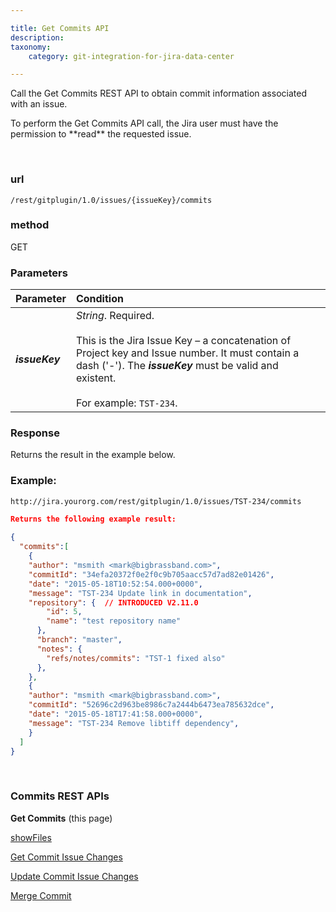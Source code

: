 ```yaml
---

title: Get Commits API
description:
taxonomy:
    category: git-integration-for-jira-data-center

---
```


<!-- Commits REST API -->

Call the Get Commits REST API to obtain commit information associated with an issue.

<div class="bbb-callout bbb--alert">
    <div class="irow">
    <div class="ilogobox">
        <span class="logoimg"></span>
    </div>
    <div class="imsgbox">
        To perform the Get Commits API call, the Jira user must have the permission to **read** the requested issue.
    </div>
    </div>
</div>

&nbsp;

### url
`/rest/gitplugin/1.0/issues/{issueKey}/commits`

### method
GET

### Parameters

| Parameter | Condition |
| :--- | :--- |
| _**issueKey**_ | _String_. Required.<br><br>This is the Jira Issue Key – a concatenation of Project key and Issue number. It must contain a dash ('-'). The _**issueKey**_ must be valid and existent.<br><br>For example: `TST-234`. |

### Response

Returns the result in the example below.

### Example:

`http://jira.yourorg.com/rest/gitplugin/1.0/issues/TST-234/commits`

```json
Returns the following example result:
 
{
  "commits":[
    {
    "author": "msmith <mark@bigbrassband.com>",
    "commitId": "34efa20372f0e2f0c9b705aacc57d7ad82e01426",
    "date": "2015-05-18T10:52:54.000+0000",
    "message": "TST-234 Update link in documentation",
    "repository": {  // INTRODUCED V2.11.0
        "id": 5,
        "name": "test repository name"
      },
      "branch": "master",
      "notes": {
        "refs/notes/commits": "TST-1 fixed also"
      },
    },
    {
    "author": "msmith <mark@bigbrassband.com>",
    "commitId": "52696c2d963be8986c7a2444b6473ea785632dce",
    "date": "2015-05-18T17:41:58.000+0000",
    "message": "TST-234 Remove libtiff dependency",
    }
  ]
}
```

&nbsp;

###  Commits REST APIs

**Get Commits** (this page)

[showFiles](/git-integration-for-jira-data-center/)

[Get Commit Issue Changes](/git-integration-for-jira-data-center/get-commit-issue-changes-gij-self-managed)

[Update Commit Issue Changes](/git-integration-for-jira-data-center/update-commit-issue-changes-gij-self-managed)

[Merge Commit](/git-integration-for-jira-data-center/isMergeCommit-REST-API-gij-self-managed)